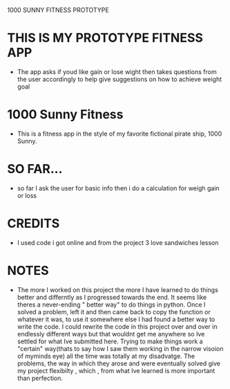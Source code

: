 
1000 SUNNY FITNESS PROTOTYPE 

# THIS IS MY PROTOTYPE FITNESS APP #
 * The app asks if youd like gain or lose wight then takes questions from the user accordingly to help give suggestions on how to achieve weight goal

 # 1000 Sunny Fitness
 * This is a fitness app in the style of my favorite fictional pirate ship, 1000 Sunny.

 # SO FAR...
 * so far I ask the user for basic info then i do a calculation for weigh gain or loss 
 # CREDITS 
 * I used code i got online and from the project 3 love sandwiches lesson

 # NOTES 
 * The more I worked on this project the more I have learned to do things better and differntly as I progressed towards the end.  It seems like theres a never-ending " better way" to do things in python. Once I solved a problem, left it and then came back to copy the function or whatever it was, to use it somewhere else I had found a better way to write the code. I could rewrite the code in this project over and over in endlessly different ways but that wouldnt get me anywhere so Ive settled for what Ive submitted here. Trying to make things work a "certain" way(thats to say how I saw them working in the narrow visoion of myminds eye) all the time was totally at my disadvatge. The problems, the way in which they arose and were eventually solved give my project flexibilty , which , from what Ive learned is more important than perfection.
